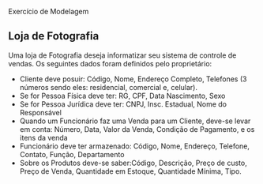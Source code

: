 Exercício de Modelagem 

## Loja de Fotografia 
Uma loja de Fotografia deseja informatizar seu sistema de controle de vendas. Os seguintes 
dados foram definidos pelo proprietário: 
- Cliente deve posuir: Código, Nome, Endereço Completo, Telefones (3 números 
sendo eles: residencial, comercial e, celular).
- Se for Pessoa Física deve ter: RG, CPF, Data Nascimento, Sexo 
- Se for Pessoa Jurídica deve ter: CNPJ, Insc. Estadual, Nome do Responsável 
- Quando um Funcionário faz uma Venda para um Cliente, deve-se levar em conta: 
Número, Data, Valor da Venda, Condição de Pagamento, e os itens da venda 
- Funcionário deve ter armazenado: Código, Nome, Endereço, Telefone, Contato, 
Função, Departamento 
- Sobre os Produtos deve-se saber:Código, Descrição, Preço de custo, Preço de 
Venda, Quantidade em Estoque, Quantidade Mínima, Tipo.
